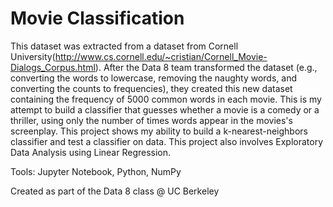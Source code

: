 # Movie Classification

This dataset was extracted from a dataset from Cornell University(http://www.cs.cornell.edu/~cristian/Cornell_Movie-Dialogs_Corpus.html). After the Data 8 team transformed the dataset (e.g., converting the words to lowercase, removing the naughty words, and converting the counts to frequencies), they created this new dataset containing the frequency of 5000 common words in each movie. This is my attempt to build a classifier that guesses whether a movie is a comedy or a thriller, using only the number of times words appear in the movies's screenplay.  This project shows my ability to build a k-nearest-neighbors classifier and test a classifier on data. This project also involves Exploratory Data Analysis using Linear Regression.

Tools: Jupyter Notebook, Python, NumPy

Created as part of the Data 8 class @ UC Berkeley
